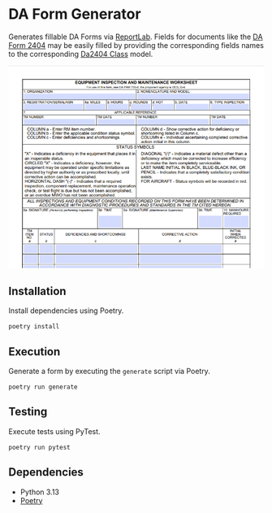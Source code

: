 # DA Form Generator

Generates fillable DA Forms via [ReportLab](https://www.reportlab.com/). Fields for documents like the 
[DA Form 2404](./docs/DA2404_Sample.pdf) may be easily filled by providing the corresponding fields names to the 
corresponding [Da2404 Class](da_forms/models.py) model.

![DA2404 Sample](./docs/da2404_screenshot.png)

## Installation

Install dependencies using Poetry.

```shell
poetry install
```

## Execution

Generate a form by executing the `generate` script via Poetry.

```shell
poetry run generate
```

## Testing

Execute tests using PyTest.

```shell
poetry run pytest
```

## Dependencies

- Python 3.13
- [Poetry](https://python-poetry.org/)
